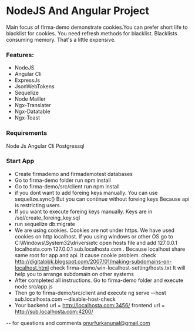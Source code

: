 # NodeJS And Angular Project

Main focus of firma-demo demonstrate cookies.You can prefer short life to blacklist for cookies. You need refresh methods for blacklist. Blacklists
consuming memory. That's a little expensive.

### Features: ###

- NodeJS 
- Angular Cli
- ExpressJs
- JsonWebTokens
- Sequelize
- Node Mailler
- Ngx-Translater
- Ngx-Datatable
- Ngx-Toast

### Requirements ###
Node Js
Angular Cli
Postgressql


### Start App ###

* Create firmademo and firmademotest databases
* Go to firma-demo folder run npm install
* Go to firma-demo/src/client run npm install
* if you dont want to add foreing keys manually. You can use sequelize.sync() But you can continue without foreing keys 
  Because api is restricting users.
* If you want to execute foreing keys manually. Keys are in /sql/create_foreing_key.sql
* run sequelize db:migrate
* We are using cookies. Cookies are not under https. We have used cookies on http localhost. If you using windows or other OS 
  go to  C:\Windows\System32\drivers\etc open hosts file and add 127.0.0.1 localhosta.com  127.0.0.1 sub.localhosta.com .
  Because localhost share same root for app and api. It cause cookie problem.
  check http://digitalpbk.blogspot.com/2007/01/making-subdomains-on-localhost.html 
  check firma-demo/win-localhost-setting/hosts.txt
  It will help you to arrange subdomain on other systems
* After completed all instructions. Go to firma-demo folder and execute node src/app.js
* Then go to firma-demo/src/client and execute ng serve --host sub.localhosta.com --disable-host-check
* Your backend url = http://localhosta.com:3456/ frontend url = http://sub.localhosta.com:4200/

-- for questions and comments onurfurkanunal@gmail.com
  
